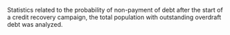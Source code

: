 Statistics related to the probability of non-payment of debt after the start of a credit recovery campaign, the total population with outstanding overdraft debt was analyzed.
